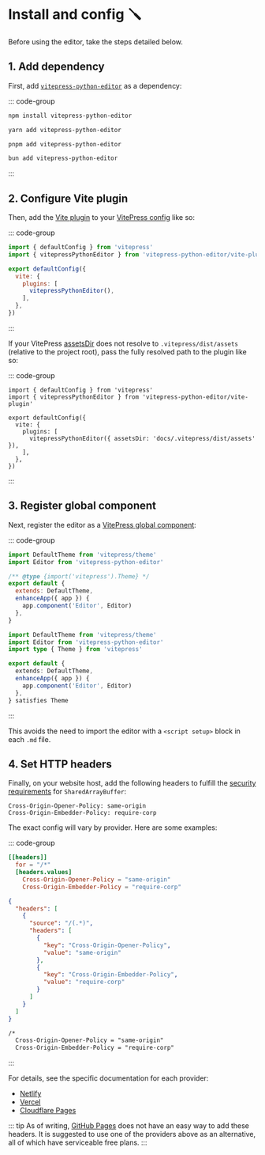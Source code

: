 # Install and config 🪛

Before using the editor, take the steps detailed below.

## 1. Add dependency

First, add [`vitepress-python-editor`](https://www.npmjs.com/package/vitepress-python-editor) as a dependency:

::: code-group
```sh [npm]
npm install vitepress-python-editor
```

```sh [yarn]
yarn add vitepress-python-editor
```

```sh [pnpm]
pnpm add vitepress-python-editor
```

```sh [bun]
bun add vitepress-python-editor
```
:::

## 2. Configure Vite plugin

Then, add the [Vite plugin](https://vitejs.dev/guide/using-plugins.html) to your [VitePress config](https://vitepress.dev/reference/site-config#site-config) like so:

::: code-group
```js [.vitepress/config.js]
import { defaultConfig } from 'vitepress'
import { vitepressPythonEditor } from 'vitepress-python-editor/vite-plugin'

export defaultConfig({
  vite: {
    plugins: [
      vitepressPythonEditor(),
    ],
  },
})
```
:::

If your VitePress [assetsDir](https://vitepress.dev/reference/site-config#assetsdir) does not resolve to `.vitepress/dist/assets` (relative to the project root), pass the fully resolved path to the plugin like so:

::: code-group
```js{7} [.vitepress/config.js]
import { defaultConfig } from 'vitepress'
import { vitepressPythonEditor } from 'vitepress-python-editor/vite-plugin'

export defaultConfig({
  vite: {
    plugins: [
      vitepressPythonEditor({ assetsDir: 'docs/.vitepress/dist/assets' }),
    ],
  },
})
```
:::

## 3. Register global component

Next, register the editor as a [VitePress global component](https://vitepress.dev/guide/extending-default-theme#registering-global-components):

::: code-group
```js [.vitepress/theme/index.js]
import DefaultTheme from 'vitepress/theme'
import Editor from 'vitepress-python-editor'

/** @type {import('vitepress').Theme} */
export default {
  extends: DefaultTheme,
  enhanceApp({ app }) {
    app.component('Editor', Editor)
  },
}
```

```ts [.vitepress/theme/index.ts]
import DefaultTheme from 'vitepress/theme'
import Editor from 'vitepress-python-editor'
import type { Theme } from 'vitepress'

export default {
  extends: DefaultTheme,
  enhanceApp({ app }) {
    app.component('Editor', Editor)
  },
} satisfies Theme
```
:::

This avoids the need to import the editor with a `<script setup>` block in each `.md` file.

## 4. Set HTTP headers

Finally, on your website host, add the following headers to fulfill the [security requirements](https://developer.mozilla.org/en-US/docs/Web/JavaScript/Reference/Global_Objects/SharedArrayBuffer#security_requirements) for `SharedArrayBuffer`:

```HTTP
Cross-Origin-Opener-Policy: same-origin
Cross-Origin-Embedder-Policy: require-corp
```

The exact config will vary by provider. Here are some examples:

::: code-group

```toml [netlify.toml]
[[headers]]
  for = "/*"
  [headers.values]
    Cross-Origin-Opener-Policy = "same-origin"
    Cross-Origin-Embedder-Policy = "require-corp"
```

```json [vercel.json]
{
  "headers": [
    {
      "source": "/(.*)",
      "headers": [
        {
          "key": "Cross-Origin-Opener-Policy",
          "value": "same-origin"
        },
        {
          "key": "Cross-Origin-Embedder-Policy",
          "value": "require-corp"
        }
      ]
    } 
  ]
}
```

```txt [_headers]
/*
  Cross-Origin-Opener-Policy = "same-origin"
  Cross-Origin-Embedder-Policy = "require-corp"
```
:::

For details, see the specific documentation for each provider:

- [Netlify](https://docs.netlify.com/configure-builds/file-based-configuration/#headers)
- [Vercel](https://vercel.com/docs/projects/project-configuration#headers)
- [Cloudflare Pages](https://developers.cloudflare.com/pages/configuration/headers/)

::: tip
As of writing, [GitHub Pages](https://pages.github.com/) does not have an easy way to add these headers. It is suggested to use one of the providers above as an alternative, all of which have serviceable free plans.
:::
